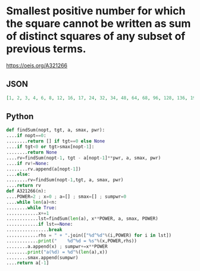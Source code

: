 # Smallest positive number for which the square cannot be written as sum of distinct squares of any subset of previous terms\.
https://oeis.org/A321266
## JSON
```JSON
[1, 2, 3, 4, 6, 8, 12, 16, 17, 24, 32, 34, 48, 64, 68, 96, 128, 136, 192, 256, 272, 384, 512, 544, 768, 1024, 1088, 1536, 2048, 2176, 3072, 4096, 4352, 6144, 8192, 8704, 12288, 16384, 17408, 24576, 32768, 34816, 49152, 65536, 69632, 98304, 131072, 139264]
```
## Python
```Python
def findSum(nopt, tgt, a, smax, pwr):
....if nopt==0:
........return [] if tgt==0 else None
....if tgt<0 or tgt>smax[nopt-1]:
........return None
....rv=findSum(nopt-1, tgt - a[nopt-1]**pwr, a, smax, pwr)
....if rv!=None:
........rv.append(a[nopt-1])
....else:
........rv=findSum(nopt-1,tgt, a, smax, pwr)
....return rv
def A321266(n):
....POWER=2 ; x=0 ; a=[] ; smax=[] ; sumpwr=0
....while len(a)<n:
........while True:
............x+=1
............lst=findSum(len(a), x**POWER, a, smax, POWER)
............if lst==None:
................break
............rhs = " + ".join(["%d^%d"%(i,POWER) for i in lst])
............print("    %d^%d = %s"%(x,POWER,rhs))
........a.append(x) ; sumpwr+=x**POWER
........print("a(%d) = %d"%(len(a),x))
........smax.append(sumpwr)
....return a[-1]
```

